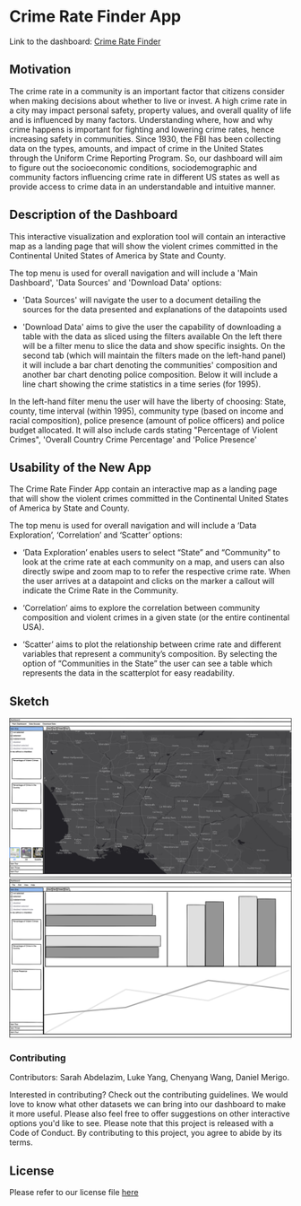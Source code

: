 <!-- #region -->

# Crime Rate Finder App

Link to the dashboard: [Crime Rate Finder](https://missarah.shinyapps.io/Communites_and_Crime_group8/)

## Motivation

The crime rate in a community is an important factor that citizens consider when making decisions about whether to live or invest. A high crime rate in a city may impact personal safety, property values, and overall quality of life and is influenced by many factors. Understanding where, how and why crime happens is important for fighting and lowering crime rates, hence increasing safety in communities. Since 1930, the FBI has been collecting data on the types, amounts, and impact of crime in the United States through the Uniform Crime Reporting Program. So, our dashboard will aim to figure out the socioeconomic conditions, sociodemographic and community factors influencing crime rate in different US states as well as provide access to crime data in an understandable and intuitive manner.

## Description of the Dashboard

This interactive visualization and exploration tool will contain an interactive map as a landing page that will show the violent crimes committed in the Continental United States of America by State and County.

The top menu is used for overall navigation and will include a 'Main Dashboard', 'Data Sources' and 'Download Data' options:

-   'Data Sources' will navigate the user to a document detailing the sources for the data presented and explanations of the datapoints used

-   'Download Data' aims to give the user the capability of downloading a table with the data as sliced using the filters available On the left there will be a filter menu to slice the data and show specific insights. On the second tab (which will maintain the filters made on the left-hand panel) it will include a bar chart denoting the communities' composition and another bar chart denoting police composition. Below it will include a line chart showing the crime statistics in a time series (for 1995).

In the left-hand filter menu the user will have the liberty of choosing: State, county, time interval (within 1995), community type (based on income and racial composition), police presence (amount of police officers) and police budget allocated. It will also include cards stating "Percentage of Violent Crimes", 'Overall Country Crime Percentage' and 'Police Presence'

## Usability of the New App
The Crime Rate Finder App contain an interactive map as a landing page that will show the violent crimes committed in the Continental United States of America by State and County.

The top menu is used for overall navigation and will include a ‘Data Exploration’, ‘Correlation’ and ‘Scatter’ options:

- ‘Data Exploration’ enables users to select “State” and “Community” to look at the crime rate at each community on a map, and users can also directly swipe and zoom map to to refer the respective crime rate. When the user arrives at a datapoint and clicks on the marker a callout will indicate the Crime Rate in the Community.

- ‘Correlation’ aims to explore the correlation between community composition and violent crimes in a given state (or the entire continental USA).

- ‘Scatter’ aims to plot the relationship between crime rate and different variables that represent a community’s composition. By selecting the option of “Communities in the State” the user can see a table which represents the data in the scatterplot for easy readability.

## Sketch

![tab_1](img/Tab1.png) ![tab_1](img/Tab2.png)

### Contributing

Contributors: Sarah Abdelazim, Luke Yang, Chenyang Wang, Daniel Merigo.

Interested in contributing? Check out the contributing guidelines. We would love to know what other datasets we can bring into our dashboard to make it more useful. Please also feel free to offer suggestions on other interactive options you'd like to see. Please note that this project is released with a Code of Conduct. By contributing to this project, you agree to abide by its terms.

## License

Please refer to our license file [here](https://github.com/UBC-MDS/Communites_and_Crime_group8/blob/main/LICENSE)

<!-- #endregion -->
